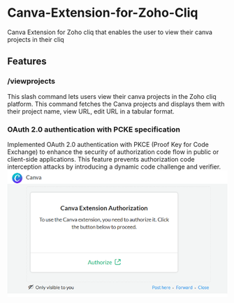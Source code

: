 # Canva-Extension-for-Zoho-Cliq
Canva Extension for Zoho cliq that enables the user to view their canva projects in their cliq
## Features
### /viewprojects
This slash command lets users view their canva projects in the Zoho cliq platform. This command fetches the Canva projects and displays them with their project name, view URL, edit URL in a tabular format.

### OAuth 2.0 authentication with PCKE specification
Implemented OAuth 2.0 authentication with PKCE (Proof Key for Code Exchange) to enhance the security of authorization code flow in public or client-side applications. This feature prevents authorization code interception attacks by introducing a dynamic code challenge and verifier.
![ALT TEXT](https://github.com/vinoth2802/Canva-Extension-for-Zoho-Cliq/blob/main/Screenshots/Screenshot%202024-12-29%20121102.png)
